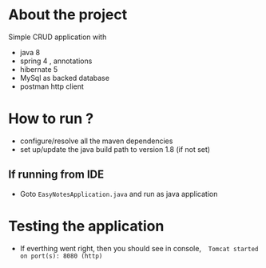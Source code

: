 # About the project

Simple CRUD application with 
* java 8
* spring 4 , annotations
* hibernate 5
* MySql as backed database
* postman http client

# How to run ?

* configure/resolve all the maven dependencies
* set up/update the java build path to version 1.8 (if not set)
## If running from IDE
* Goto `EasyNotesApplication.java` and run as java application

# Testing the application
* If everthing went right, then you should see in console,```  Tomcat started on port(s): 8080 (http)```